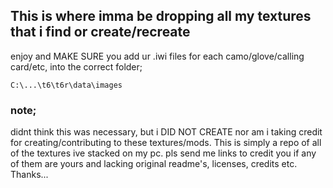 ## This is where imma be dropping all my textures that i find or create/recreate

enjoy and MAKE SURE you add ur .iwi files for each camo/glove/calling card/etc, into the correct folder;
```
C:\...\t6\t6r\data\images
```
### note;
didnt think this was necessary, but i DID NOT CREATE nor am i taking credit for creating/contributing to these textures/mods. This is simply a repo of all of the textures ive stacked on my pc.
pls send me links to credit you if any of them are yours and lacking original readme's, licenses, credits etc. Thanks...
